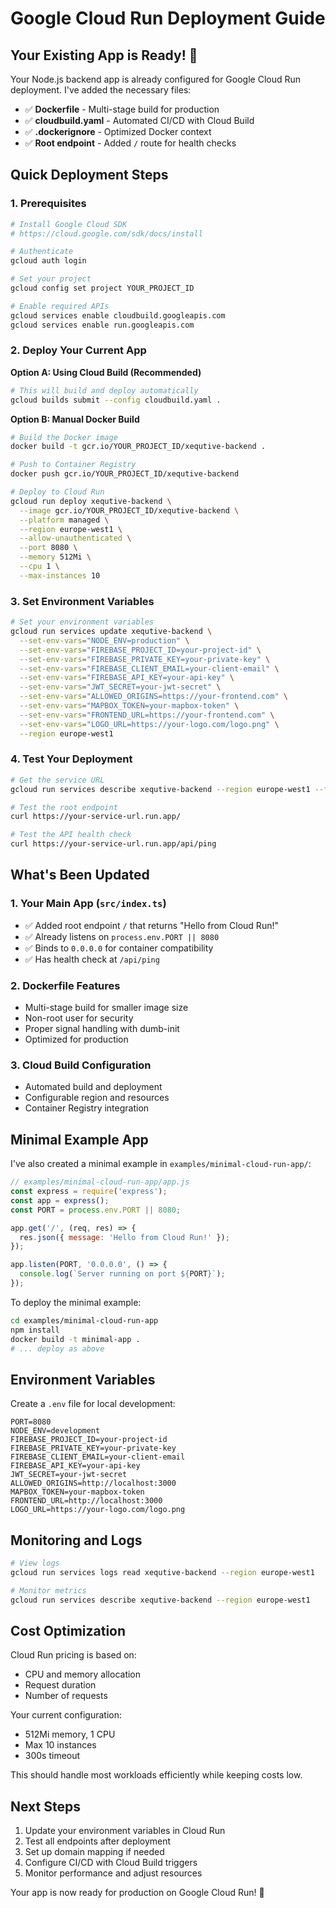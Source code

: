 # Google Cloud Run Deployment Guide

## Your Existing App is Ready! 🎉

Your Node.js backend app is already configured for Google Cloud Run deployment. I've added the necessary files:

- ✅ **Dockerfile** - Multi-stage build for production
- ✅ **cloudbuild.yaml** - Automated CI/CD with Cloud Build
- ✅ **.dockerignore** - Optimized Docker context
- ✅ **Root endpoint** - Added `/` route for health checks

## Quick Deployment Steps

### 1. Prerequisites
```bash
# Install Google Cloud SDK
# https://cloud.google.com/sdk/docs/install

# Authenticate
gcloud auth login

# Set your project
gcloud config set project YOUR_PROJECT_ID

# Enable required APIs
gcloud services enable cloudbuild.googleapis.com
gcloud services enable run.googleapis.com
```

### 2. Deploy Your Current App

**Option A: Using Cloud Build (Recommended)**
```bash
# This will build and deploy automatically
gcloud builds submit --config cloudbuild.yaml .
```

**Option B: Manual Docker Build**
```bash
# Build the Docker image
docker build -t gcr.io/YOUR_PROJECT_ID/xequtive-backend .

# Push to Container Registry
docker push gcr.io/YOUR_PROJECT_ID/xequtive-backend

# Deploy to Cloud Run
gcloud run deploy xequtive-backend \
  --image gcr.io/YOUR_PROJECT_ID/xequtive-backend \
  --platform managed \
  --region europe-west1 \
  --allow-unauthenticated \
  --port 8080 \
  --memory 512Mi \
  --cpu 1 \
  --max-instances 10
```

### 3. Set Environment Variables

```bash
# Set your environment variables
gcloud run services update xequtive-backend \
  --set-env-vars="NODE_ENV=production" \
  --set-env-vars="FIREBASE_PROJECT_ID=your-project-id" \
  --set-env-vars="FIREBASE_PRIVATE_KEY=your-private-key" \
  --set-env-vars="FIREBASE_CLIENT_EMAIL=your-client-email" \
  --set-env-vars="FIREBASE_API_KEY=your-api-key" \
  --set-env-vars="JWT_SECRET=your-jwt-secret" \
  --set-env-vars="ALLOWED_ORIGINS=https://your-frontend.com" \
  --set-env-vars="MAPBOX_TOKEN=your-mapbox-token" \
  --set-env-vars="FRONTEND_URL=https://your-frontend.com" \
  --set-env-vars="LOGO_URL=https://your-logo.com/logo.png" \
  --region europe-west1
```

### 4. Test Your Deployment

```bash
# Get the service URL
gcloud run services describe xequtive-backend --region europe-west1 --format="value(status.url)"

# Test the root endpoint
curl https://your-service-url.run.app/

# Test the API health check
curl https://your-service-url.run.app/api/ping
```

## What's Been Updated

### 1. Your Main App (`src/index.ts`)
- ✅ Added root endpoint `/` that returns "Hello from Cloud Run!"
- ✅ Already listens on `process.env.PORT || 8080`
- ✅ Binds to `0.0.0.0` for container compatibility
- ✅ Has health check at `/api/ping`

### 2. Dockerfile Features
- Multi-stage build for smaller image size
- Non-root user for security
- Proper signal handling with dumb-init
- Optimized for production

### 3. Cloud Build Configuration
- Automated build and deployment
- Configurable region and resources
- Container Registry integration

## Minimal Example App

I've also created a minimal example in `examples/minimal-cloud-run-app/`:

```javascript
// examples/minimal-cloud-run-app/app.js
const express = require('express');
const app = express();
const PORT = process.env.PORT || 8080;

app.get('/', (req, res) => {
  res.json({ message: 'Hello from Cloud Run!' });
});

app.listen(PORT, '0.0.0.0', () => {
  console.log(`Server running on port ${PORT}`);
});
```

To deploy the minimal example:
```bash
cd examples/minimal-cloud-run-app
npm install
docker build -t minimal-app .
# ... deploy as above
```

## Environment Variables

Create a `.env` file for local development:
```env
PORT=8080
NODE_ENV=development
FIREBASE_PROJECT_ID=your-project-id
FIREBASE_PRIVATE_KEY=your-private-key
FIREBASE_CLIENT_EMAIL=your-client-email
FIREBASE_API_KEY=your-api-key
JWT_SECRET=your-jwt-secret
ALLOWED_ORIGINS=http://localhost:3000
MAPBOX_TOKEN=your-mapbox-token
FRONTEND_URL=http://localhost:3000
LOGO_URL=https://your-logo.com/logo.png
```

## Monitoring and Logs

```bash
# View logs
gcloud run services logs read xequtive-backend --region europe-west1

# Monitor metrics
gcloud run services describe xequtive-backend --region europe-west1
```

## Cost Optimization

Cloud Run pricing is based on:
- CPU and memory allocation
- Request duration
- Number of requests

Your current configuration:
- 512Mi memory, 1 CPU
- Max 10 instances
- 300s timeout

This should handle most workloads efficiently while keeping costs low.

## Next Steps

1. Update your environment variables in Cloud Run
2. Test all endpoints after deployment
3. Set up domain mapping if needed
4. Configure CI/CD with Cloud Build triggers
5. Monitor performance and adjust resources

Your app is now ready for production on Google Cloud Run! 🚀 